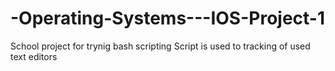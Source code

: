 # -Operating-Systems---IOS-Project-1
School project for trynig bash scripting
Script is used to tracking of used text editors
